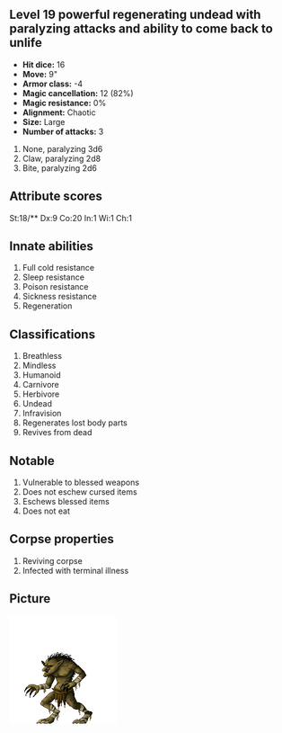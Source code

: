 ## Level 19 powerful regenerating undead with paralyzing attacks and ability to come back to unlife
- **Hit dice:** 16
- **Move:** 9"
- **Armor class:** -4
- **Magic cancellation:** 12 (82%)
- **Magic resistance:** 0%
- **Alignment:** Chaotic
- **Size:** Large
- **Number of attacks:** 3
1. None, paralyzing 3d6
2. Claw, paralyzing 2d8
3. Bite, paralyzing 2d6
## Attribute scores
St:18/** Dx:9 Co:20 In:1 Wi:1 Ch:1
## Innate abilities
1. Full cold resistance
2. Sleep resistance
3. Poison resistance
4. Sickness resistance
5. Regeneration
## Classifications
1. Breathless
2. Mindless
3. Humanoid
4. Carnivore
5. Herbivore
6. Undead
7. Infravision
8. Regenerates lost body parts
9. Revives from dead
## Notable
1. Vulnerable to blessed weapons
2. Does not eschew cursed items
3. Eschews blessed items
4. Does not eat
## Corpse properties
1. Reviving corpse
2. Infected with terminal illness
## Picture
![Thoul](https://github.com/hyvanmielenpelit/GnollHackTileSet/blob/main/Monsters/thoul/thoul.png)

